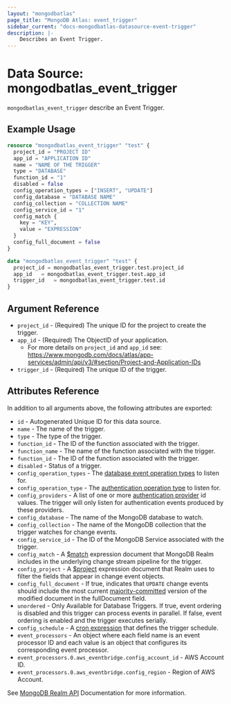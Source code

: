 ```yaml
---
layout: "mongodbatlas"
page_title: "MongoDB Atlas: event_trigger"
sidebar_current: "docs-mongodbatlas-datasource-event-trigger"
description: |-
    Describes an Event Trigger.
---
```


# Data Source: mongodbatlas_event_trigger

`mongodbatlas_event_trigger` describe an Event Trigger. 

## Example Usage

```terraform
resource "mongodbatlas_event_trigger" "test" {
  project_id = "PROJECT ID"
  app_id = "APPLICATION ID"
  name = "NAME OF THE TRIGGER"
  type = "DATABASE"
  function_id = "1"
  disabled = false
  config_operation_types = ["INSERT", "UPDATE"]
  config_database = "DATABASE NAME"
  config_collection = "COLLECTION NAME"
  config_service_id = "1"
  config_match {
    key = "KEY",
    value = "EXPRESSION"
  }
  config_full_document = false
}

data "mongodbatlas_event_trigger" "test" {
  project_id = mongodbatlas_event_trigger.test.project_id
  app_id   = mongodbatlas_event_trigger.test.app_id
  trigger_id   = mongodbatlas_event_trigger.test.id
}
```

## Argument Reference

* `project_id` - (Required) The unique ID for the project to create the trigger.
* `app_id` - (Required) The ObjectID of your application.
    * For more details on `project_id` and `app_id` see: https://www.mongodb.com/docs/atlas/app-services/admin/api/v3/#section/Project-and-Application-IDs   
* `trigger_id` - (Required) The unique ID of the trigger.

## Attributes Reference

In addition to all arguments above, the following attributes are exported:

* `id` - Autogenerated Unique ID for this data source.
* `name` - The name of the trigger.
* `type` - The type of the trigger.
* `function_id` - The ID of the function associated with the trigger.
* `function_name` - The name of the function associated with the trigger.
* `function_id` - The ID of the function associated with the trigger.
* `disabled` - Status of a trigger.
* `config_operation_types` - The [database event operation types](https://docs.mongodb.com/realm/triggers/database-triggers/#std-label-database-events) to listen for.
* `config_operation_type` - The [authentication operation type](https://docs.mongodb.com/realm/triggers/authentication-triggers/#std-label-authentication-event-operation-types) to listen for.
* `config_providers` - A list of one or more [authentication provider](https://docs.mongodb.com/realm/authentication/providers/) id values. The trigger will only listen for authentication events produced by these providers.
* `config_database` - The name of the MongoDB database to watch.
* `config_collection` - The name of the MongoDB collection that the trigger watches for change events.
* `config_service_id` - The ID of the MongoDB Service associated with the trigger.
* `config_match` - A [$match](https://docs.mongodb.com/manual/reference/operator/aggregation/match/) expression document that MongoDB Realm includes in the underlying change stream pipeline for the trigger. 
* `config_project` - A [$project](https://docs.mongodb.com/manual/reference/operator/aggregation/project/) expression document that Realm uses to filter the fields that appear in change event objects. 
* `config_full_document` - If true, indicates that `UPDATE` change events should include the most current [majority-committed](https://docs.mongodb.com/manual/reference/read-concern-majority/) version of the modified document in the fullDocument field.
* `unordered` - Only Available for Database Triggers. If true, event ordering is disabled and this trigger can process events in parallel. If false, event ordering is enabled and the trigger executes serially.
* `config_schedule` - A [cron expression](https://docs.mongodb.com/realm/triggers/cron-expressions/) that defines the trigger schedule.
* `event_processors` - An object where each field name is an event processor ID and each value is an object that configures its corresponding event processor.
* `event_processors.0.aws_eventbridge.config_account_id` - AWS Account ID.
* `event_processors.0.aws_eventbridge.config_region` - Region of AWS Account.


See [MongoDB Realm API](https://docs.mongodb.com/realm/admin/api/v3/#get-/groups/%7Bgroupid%7D/apps/%7Bappid%7D/triggers/%7Btriggerid%7D) Documentation for more information.
